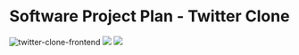 # Software Project Plan - Twitter Clone
![twitter-clone-frontend](https://github.com/Twitter-Clone/twitter-clone-frontend/workflows/twitter-clone-frontend/badge.svg)
![](https://img.shields.io/github/issues/Twitter-Clone/twitter-clone-documentation)
![](https://img.shields.io/github/issues-closed/Twitter-Clone/twitter-clone-documentation)
